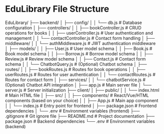 # EduLibrary File Structure
EduLibrary/
├── backend/
│   ├── config/
│   │   └── db.js              # Database configuration
│   ├── controllers/
│   │   ├── bookController.js   # CRUD operations for books
│   │   ├── userController.js   # User authentication and management
│   │   └── contactController.js # Contact form handling
│   ├── middleware/
│   │   └── authMiddleware.js   # JWT authentication middleware
│   ├── models/
│   │   ├── User.js             # User model schema
│   │   ├── Book.js             # Book model schema
│   │   ├── Borrow.js           # Borrow model schema
│   │   ├── Review.js           # Review model schema
│   │   ├── Contact.js          # Contact form schema
│   │   └── ChatbotQuery.js     # (Optional) Chatbot schema
│   ├── routes/
│   │   ├── bookRoutes.js       # Routes for book operations
│   │   ├── userRoutes.js       # Routes for user authentication
│   │   └── contactRoutes.js    # Routes for contact form
│   ├── services/
│   │   └── chatbotService.js   # (Optional) Chatbot API integration
│   ├── app.js                  # Main server file
│   └── server.js               # Server initialization
├── client/
│   ├── public/
│   │   └── index.html          # Main HTML file
│   ├── src/
│   │   ├── components/         # React/Vue/HTML components (based on your choice)
│   │   ├── App.js              # Main app component
│   │   └── index.js            # Entry point for frontend
│   ├── package.json            # Frontend dependencies
│   └── .env                    # Environment variables (frontend)
├── .gitignore                  # Git ignore file
├── README.md                   # Project documentation
├── package.json                # Backend dependencies
└── .env                        # Environment variables (backend)
